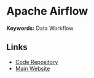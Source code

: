 # Apache Airflow

**Keywords:** Data Workflow

## Links

- [Code Repository](https://github.com/apache/airflow)
- [Main Website](https://airflow.apache.org/)
